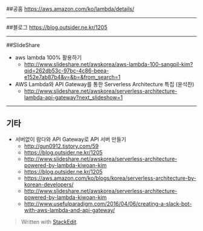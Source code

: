 ##공홈
https://aws.amazon.com/ko/lambda/details/

----------------------
##블로그
https://blog.outsider.ne.kr/1205

--------------------
##SlideShare
- aws lambda 100% 활용하기
	- http://www.slideshare.net/awskorea/aws-lambda-100-sangpil-kim?qid=262db53c-97bc-4c86-beea-e152e7ab87b4&v=&b=&from_search=1
- AWS Lambda와 API Gateway를 통한 Serverless Architecture 특집 (윤석찬)
	- http://www.slideshare.net/awskorea/serverless-architecture-lambda-api-gateway?next_slideshow=1

-------------------------
## 기타		
- 서버없이 람다와 API Gateway로 API 서버 만들기
	- http://gun0912.tistory.com/59		
	- https://blog.outsider.ne.kr/1205			
	- http://www.slideshare.net/awskorea/serverless-architecture-powered-by-lambda-kiwoan-kim		
	- https://blog.outsider.ne.kr/1205		
	- https://aws.amazon.com/ko/blogs/korea/serverless-architecture-by-korean-developers/
	- http://www.slideshare.net/awskorea/serverless-architecture-powered-by-lambda-kiwoan-kim
	- http://www.usefulparadigm.com/2016/04/06/creating-a-slack-bot-with-aws-lambda-and-api-gateway/




> Written with [StackEdit](https://stackedit.io/).